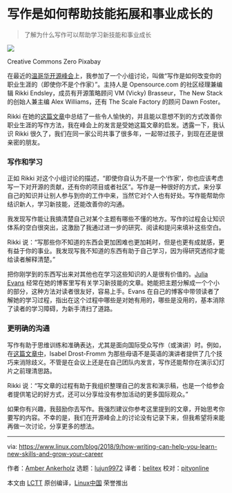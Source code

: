 写作是如何帮助技能拓展和事业成长的
======

> 了解为什么写作可以帮助学习新技能和事业成长

![](https://www.linux.com/sites/lcom/files/styles/rendered_file/public/graffiti-1281310_1920.jpg?itok=RCayfGKv)

Creative Commons Zero Pixabay

在最近的[温哥华开源峰会][1]上，我参加了一个小组讨论，叫做“写作是如何改变你的职业生涯的（即使你不是个作家）”。主持人是 Opensource.com 的社区经理兼编辑 Rikki Endsley，成员有开源策略顾问 VM (Vicky) Brasseur，The New Stack 的创始人兼主编 Alex Williams，还有 The Scale Factory 的顾问 Dawn Foster。

Rikki 在她的[这篇文章][3]中总结了一些令人愉快的，并且能以意想不到的方式改善你职业生涯的写作方法，我在峰会上的发言是受她这篇文章的启发。透露一下，我认识 Rikki 很久了，我们在同一家公司共事了很多年，一起带过孩子，到现在还是很亲密的朋友。

### 写作和学习

正如 Rikki 对这个小组讨论的描述，“即使你自认为不是一个‘作家’，你也应该考虑写一下对开源的贡献，还有你的项目或者社区”。写作是一种很好的方式，来分享自己的知识并让别人参与到你的工作中来，当然它对个人也有好处。写作能帮助你结识新人，学习新技能，还能改善你的沟通。

我发现写作能让我搞清楚自己对某个主题有哪些不懂的地方。写作的过程会让知识体系的空白很突出，这激励了我通过进一步的研究、阅读和提问来填补这些空白。

Rikki 说：“写那些你不知道的东西会更加困难也更加耗时，但是也更有成就感，更有益于你的事业。我发现写我不知道的东西有助于自己学习，因为得研究透彻才能给读者解释清楚。”

把你刚学到的东西写出来对其他也在学习这些知识的人是很有价值的。[Julia Evans][4] 经常在她的博客里写有关学习新技能的文章。她能把主题分解成一个个小的部分，这种方法对读者很友好，容易上手。Evans 在自己的博客中带领读者了解她的学习过程，指出在这个过程中哪些是对她有用的，哪些是没用的，基本消除了读者的学习障碍，为新手清扫了道路。

### 更明确的沟通

写作有助于思维训练和准确表达，尤其是面向国际受众写作（或演讲）时。例如，在[这篇文章中][5]，Isabel Drost-Fromm 为那些母语不是英语的演讲者提供了几个技巧来消除歧义。不管是在会议上还是在自己团队内发言，写作还能帮你在演示幻灯片之前理清思路。

Rikki 说：“写文章的过程有助于我组织整理自己的发言和演示稿，也是一个给参会者提供笔记的好方式，还可以分享给没有参加活动的更多国际观众。”

如果你有兴趣，我鼓励你去写作。我强烈建议你参考这里提到的文章，开始思考你要写的内容。不幸的是，我们在开源峰会上的讨论没有记录下来，但我希望将来能再做一次讨论，分享更多的想法。

--------------------------------------------------------------------------------

via: https://www.linux.com/blog/2018/9/how-writing-can-help-you-learn-new-skills-and-grow-your-career

作者：[Amber Ankerholz][a]
选题：[lujun9972](https://github.com/lujun9972)
译者：[belitex](https://github.com/belitex)
校对：[pityonline](https://github.com/pityonline)

本文由 [LCTT](https://github.com/LCTT/TranslateProject) 原创编译，[Linux中国](https://linux.cn/) 荣誉推出

[a]: https://www.linux.com/users/aankerholz
[1]: https://events.linuxfoundation.org/events/open-source-summit-north-america-2018/
[2]: https://ossna18.sched.com/event/FAOF/panel-discussion-how-writing-can-change-your-career-for-the-better-even-if-you-dont-identify-as-a-writer-moderated-by-rikki-endsley-opensourcecom-red-hat?iframe=no#
[3]: https://opensource.com/article/18/2/career-changing-magic-writing
[4]: https://jvns.ca/
[5]: https://www.linux.com/blog/event/open-source-summit-eu/2017/12/technical-writing-international-audience
